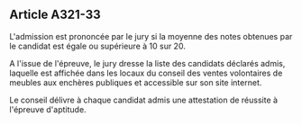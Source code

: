 Article A321-33
----
L'admission est prononcée par le jury si la moyenne des notes obtenues par le
candidat est égale ou supérieure à 10 sur 20.

A l'issue de l'épreuve, le jury dresse la liste des candidats déclarés admis,
laquelle est affichée dans les locaux du conseil des ventes volontaires de
meubles aux enchères publiques et accessible sur son site internet.

Le conseil délivre à chaque candidat admis une attestation de réussite à
l'épreuve d'aptitude.
